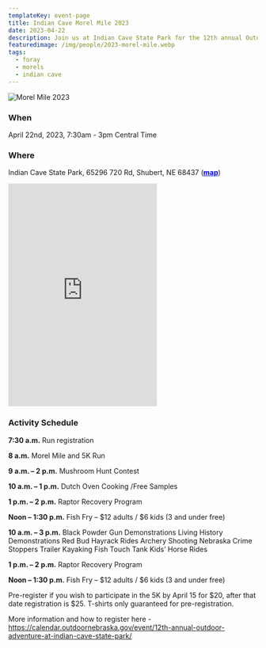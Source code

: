 ```yaml
---
templateKey: event-page
title: Indian Cave Morel Mile 2023
date: 2023-04-22
description: Join us at Indian Cave State Park for the 12th annual Outdoor Adventure, including the annual Morel Mile and 5K Run! (This event is run by Nebraska Game and Parks)
featuredimage: /img/people/2023-morel-mile.webp
tags:
  - foray
  - morels
  - indian cave
---
```


![Morel Mile 2023](/img/people/2023-morel-mile.webp "Morel Mile")

### When
April 22nd, 2023, 7:30am - 3pm Central Time

### Where
Indian Cave State Park, 65296 720 Rd, Shubert, NE 68437 (<a style="color:blue; font-weight:bold" target="_blank" href="https://goo.gl/maps/LDvNKtmSdzLKrATu9">map</a>)

<iframe src="https://www.google.com/maps/embed?pb=!1m14!1m8!1m3!1d12177.972264087552!2d-95.5798101!3d40.2647961!3m2!1i1024!2i768!4f13.1!3m3!1m2!1s0x879511f8dee79a93%3A0xf1059cb0c66384a9!2sIndian%20Cave%20State%20Park!5e0!3m2!1sen!2sus!4v1681232622609!5m2!1sen!2sus" width="auto" height="450" style="border:0;" allowfullscreen="" loading="lazy" referrerpolicy="no-referrer-when-downgrade"></iframe>

### Activity Schedule

**7:30 a.m.** Run registration

**8 a.m.** Morel Mile and 5K Run

**9 a.m. – 2 p.m.** Mushroom Hunt Contest

**10 a.m. – 1 p.m.** Dutch Oven Cooking /Free Samples

**1 p.m. – 2 p.m.** Raptor Recovery Program

**Noon – 1:30 p.m.** Fish Fry – $12 adults / $6 kids
(3 and under free)

**10 a.m. – 3 p.m.**
Black Powder Gun Demonstrations
Living History Demonstrations
Red Bud Hayrack Rides
Archery Shooting
Nebraska Crime Stoppers Trailer
Kayaking
Fish Touch Tank
Kids’ Horse Rides

**1 p.m. – 2 p.m.** Raptor Recovery Program

**Noon – 1:30 p.m.** Fish Fry – $12 adults / $6 kids
(3 and under free)

Pre-register if you wish to participate in the 5K by April 15 for $20, after that date registration is $25. T-shirts only guaranteed for pre-registration. 

More information and how to register here - https://calendar.outdoornebraska.gov/event/12th-annual-outdoor-adventure-at-indian-cave-state-park/